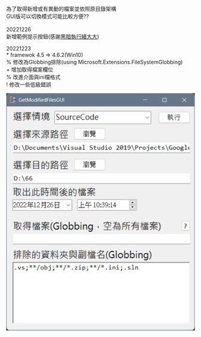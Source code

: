 為了取得新增或有異動的檔案並依照原目錄架構  
GUI版可以切換模式可能比較方便??  
\
20221226  
新增範例提示按鈕(感謝[黑暗執行緒大大](https://blog.darkthread.net/blog/file-globbing/))

20221223  
\* framewok 4.5 => 4.6.2(Win10)  
% 修改為Globbing排除(using Microsoft.Extensions.FileSystemGlobbing)  
\+ 增加取得檔案欄位  
% 改進介面與ini檔格式  
! 修改一些低級錯誤  


![alt text](snapshot.png "Title")